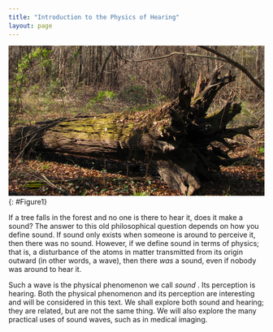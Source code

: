 ```yaml
---
title: "Introduction to the Physics of Hearing"
layout: page
---
```


![Photograph of an old tree in a forest that had fallen some time ago.](../resources/Figure_18_00_01a_D.jpg "This tree fell some time ago. When it fell, atoms in the air were disturbed. Physicists would call this disturbance sound whether someone was around to hear it or not. (credit: B.A. Bowen Photography)")
{: #Figure1}

If a tree falls in the forest and no one is there to hear it, does it make a
sound? The answer to this old philosophical question depends on how you define
sound. If sound only exists when someone is around to perceive it, then there
was no sound. However, if we define sound in terms of physics; that is, a
disturbance of the atoms in matter transmitted from its origin outward (in other
words, a wave), then there *was* a sound, even if nobody was around to hear it.

Such a wave is the physical phenomenon we call *sound* . Its perception is
hearing. Both the physical phenomenon and its perception are interesting and
will be considered in this text. We shall explore both sound and hearing; they
are related, but are not the same thing. We will also explore the many practical
uses of sound waves, such as in medical imaging.
